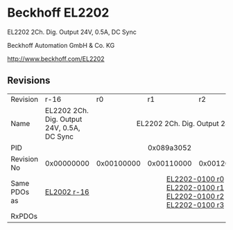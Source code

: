 # Beckhoff EL2202

EL2202 2Ch. Dig. Output 24V, 0.5A, DC Sync

Beckhoff Automation GmbH & Co. KG

http://www.beckhoff.com/EL2202

## Revisions
<table>
<tr>
<td>Revision</td>
<td>r-16</td>
<td>r0</td>
<td>r1</td>
<td>r2</td>
<td>r3</td>
</tr>
<tr>
<td>Name</td>
<td>EL2202 2Ch. Dig. Output 24V, 0.5A, DC Sync</td>
<td colspan=4 align="center">EL2202 2Ch. Dig. Output 24V, 0.5A</td>
</tr>
<tr>
<td>PID</td>
<td colspan=5 align="center">0x089a3052</td>
</tr>
<tr>
<td>Revision No</td>
<td>0x00000000</td>
<td>0x00100000</td>
<td>0x00110000</td>
<td>0x00120000</td>
<td>0x00130000</td>
</tr>
<tr>
<td>Same PDOs as</td>
<td><a href="EL2002.md">EL2002 r-16</a></td>
<td colspan=4 align="center"><a href="EL2202-0100.md">EL2202-0100 r0</a><br/><a href="EL2202-0100.md">EL2202-0100 r1</a><br/><a href="EL2202-0100.md">EL2202-0100 r2</a><br/><a href="EL2202-0100.md">EL2202-0100 r3</a></td>
</tr>
<tr>
<td>RxPDOs</td>
<td colspan=5 align="left"></td>
</tr>
</table>
